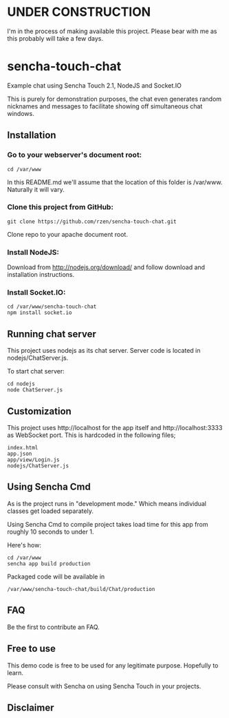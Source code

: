 # UNDER CONSTRUCTION

I'm in the process of making available this project. Please bear with me as this probably will take a few days.


# sencha-touch-chat

Example chat using Sencha Touch 2.1, NodeJS and Socket.IO

This is purely for demonstration purposes, the chat even generates random nicknames and messages to facilitate showing off simultaneous chat windows.


## Installation

### Go to your webserver's document root:

	cd /var/www

In this README.md we'll assume that the location of this folder is /var/www. Naturally it will vary.


### Clone this project from GitHub:

	git clone https://github.com/rzen/sencha-touch-chat.git

Clone repo to your apache document root. 


### Install NodeJS:

Download from http://nodejs.org/download/ and follow download and installation instructions.


### Install Socket.IO:

	cd /var/www/sencha-touch-chat
	npm install socket.io


## Running chat server

This project uses nodejs as its chat server. Server code is located in nodejs/ChatServer.js.

To start chat server:

	cd nodejs
	node ChatServer.js


## Customization

This project uses http://localhost for the app itself and http://localhost:3333 as WebSocket port. This is hardcoded in the following files;

	index.html
	app.json
	app/view/Login.js
	nodejs/ChatServer.js


## Using Sencha Cmd

As is the project runs in "development mode." Which means individual classes get loaded separately. 

Using Sencha Cmd to compile project takes load time for this app from roughly 10 seconds to under 1. 

Here's how:

	cd /var/www
	sencha app build production

Packaged code will be available in

	/var/www/sencha-touch-chat/build/Chat/production


## FAQ

Be the first to contribute an FAQ.


## Free to use

This demo code is free to be used for any legitimate purpose. Hopefully to learn.

Please consult with Sencha on using Sencha Touch in your projects.


## Disclaimer


